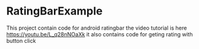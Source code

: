 # RatingBarExample
This project contain code for android ratingbar the video tutorial is here https://youtu.be/L_q28nNOaXk
it also contains code for geting rating with button click

